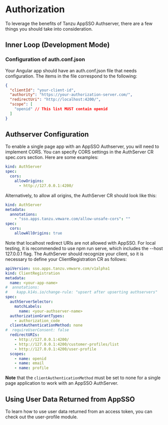# Authorization
To leverage the benefits of Tanzu AppSSO Authserver, there are a few things you should take into consideration.

## Inner Loop (Development Mode)
### Configuration of auth.conf.json
Your Angular app should have an auth.conf.json file that needs configuration. The items in the file correspond to the following:

```json
{
  "clientId": "your-client-id",
  "authority": "https://your-authorization-server.com/",
  "redirectUri": "http://localhost:4200/",
  "scope": [
    "openid" // This list MUST contain openid
  ]
}
```

## Authserver Configuration
To enable a single page app with an AppSSO Authserver, you will need to implement CORS. You can specify CORS settings in the AuthServer CR spec.cors section. Here are some examples:

```yaml
kind: AuthServer
spec:
  cors:
    allowOrigins:
      - http://127.0.0.1:4200/
```

Alternatively, to allow all origins, the AuthServer CR should look like this:

```yaml
kind: AuthServer
metadata:
  annotations:
    - "sso.apps.tanzu.vmware.com/allow-unsafe-cors": ""
spec:
  cors:
    allowAllOrigins: true
```

Note that localhost redirect URIs are not allowed with AppSSO. For local testing, it is recommended to use npm run serve, which includes the --host 127.0.0.1 flag. The AuthServer should recognize your client, so it is necessary to define your ClientRegistration CR as follows:

```yaml
apiVersion: sso.apps.tanzu.vmware.com/v1alpha1
kind: ClientRegistration
metadata:
  name: <your-app-name>
#  annotations:
#    kapp.k14s.io/change-rule: "upsert after upserting authservers"
spec:
  authServerSelector:
    matchLabels:
      name: <your-authserver-name>
  authorizationGrantTypes:
    - authorization_code
  clientAuthenticationMethod: none
#  requireUserConsent: false
  redirectURIs:
    - http://127.0.0.1:4200/
    - http://127.0.0.1:4200/customer-profiles/list
    - http://127.0.0.1:4200/user-profile
  scopes:
    - name: openid
    - name: email
    - name: profile
```

__Note__ that the `clientAuthenticationMethod` must be set to none for a single page application to work with an AppSSO AuthServer.

## Using User Data Returned from AppSSO
To learn how to use user data returned from an access token, you can check out the user-profile module.
